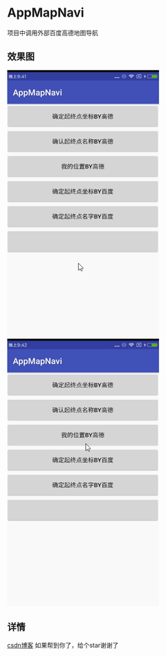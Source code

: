 # AppMapNavi
项目中调用外部百度高德地图导航
## 效果图
![](https://github.com/GuoZhaoHui628/ProjectPicture/raw/master/map1.gif)
![](https://github.com/GuoZhaoHui628/ProjectPicture/raw/master/map2.gif)
## 详情
[csdn博客](http://blog.csdn.net/guozhaohui628/article/details/71189707)
如果帮到你了，给个star谢谢了
